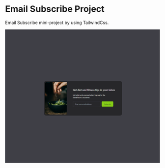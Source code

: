 # Email Subscribe Project

Email Subscribe mini-project by using TailwindCss.

![Alt text](images/email-subscribe.png)
